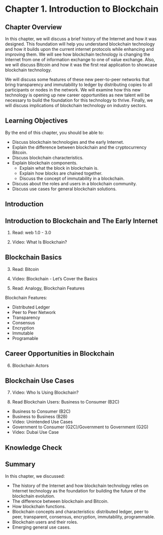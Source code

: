 # Chapter 1. Introduction to Blockchain

## Chapter Overview

In this chapter, we will discuss a brief history of the Internet and how it was designed. This foundation will help you understand blockchain technology and how it builds upon the current internet protocols while enhancing and improving them. We will see how blockchain technology is changing the Internet from one of information exchange to one of value exchange. Also, we will discuss Bitcoin and how it was the first real application to showcase blockchain technology.

We will discuss some features of these new peer-to-peer networks that bring transparency and immutability to ledger by distributing copies to all participants or nodes in the network. We will examine how this new technology is opening up new career opportunities as new talent will be necessary to build the foundation for this technology to thrive. Finally, we will discuss implications of blockchain technology on industry sectors.

## Learning Objectives

By the end of this chapter, you should be able to:

- Discuss blockchain technologies and the early Internet.
- Explain the difference between blockchain and the cryptocurrency Bitcoin.
- Discuss blockchain characteristics.
- Explain blockchain components.
  - Explain what the block in blockchain is.
  - Explain how blocks are chained together.
  - Discuss the concept of immutability in a blockchain.
- Discuss about the roles and users in a blockchain community.
- Discuss use cases for general blockchain solutions.


## Introduction

## Introduction to Blockchain and The Early Internet

1. Read: web 1.0 - 3.0

2. Video: What Is Blockchain?


## Blockchain Basics

3. Read: Bitcoin

4. Video: Blockchain - Let’s Cover the Basics

5. Read: Analogy, Blockchain Features

Blockchain Features: 
- Distributed Ledger
- Peer to Peer Network
- Transparency
- Consensus
- Encryption
- Immutable
- Programable

## Career Opportunities in Blockchain

6. Blockchain Actors

## Blockchain Use Cases

7. Video: Who Is Using Blockchain?

8. Read Blockchain Users: Business to Consumer (B2C)
- Business to Consumer (B2C)
- Business to Business (B2B)   
- Video: Unintended Use Cases
- Government to Consumer (G2C)/Government to Government (G2G)
- Video: Dubai Use Case

## Knowledge Check

## Summary

In this chapter, we discussed:

- The history of the Internet and how blockchain technology relies on Internet technology as the foundation for building the future of the blockchain evolution.
- The difference between blockchain and Bitcoin.
- How blockchain functions.
- Blockchain concepts and characteristics: distributed ledger, peer to peer, transparent, consensus, encryption, immutability, programmable.
- Blockchain users and their roles.
- Emerging general use cases.

